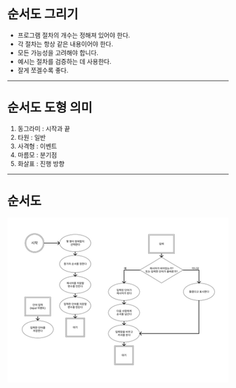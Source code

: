# 순서도 그리기

- 프로그램 절차의 개수는 정해져 있어야 한다.  
- 각 절차는 항상 같은 내용이어야 한다.  
- 모든 가능성을 고려해야 합니다.  
- 예시는 절차를 검증하는 데 사용한다.  
- 잘게 쪼겔수록 좋다.

---

# 순서도 도형 의미  
  1. 동그라미 : 시작과 끝  
  2. 타원 : 일반  
  3. 사격형 : 이벤트  
  4. 마름모 : 분기점  
  5. 화살표 : 진행 방향


---

# 순서도
![끝말잇기 순서도](./flowChart.jpg)
